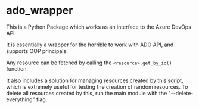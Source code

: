 # ado_wrapper

This is a Python Package which works as an interface to the Azure DevOps API

It is essentially a wrapper for the horrible to work with ADO API, and supports OOP principals.

Any resource can be fetched by calling the `<resource>.get_by_id()` function.

It also includes a solution for managing resources created by this script, which is extremely useful for testing the creation of random resources.
To delete all resources created by this, run the main module with the "--delete-everything" flag.
